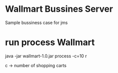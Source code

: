 # Wallmart Bussines Server  
Sample bussiness case for jms


# run process Wallmart
 java -jar wallmart-1.0.jar process -c=10 r


c -> number of shopping carts